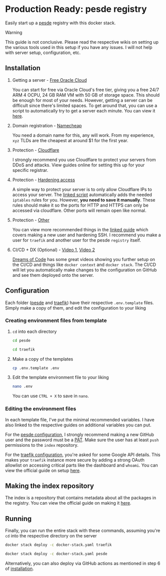 # Production Ready: pesde registry

Easily start up a [pesde](https://pesde.dev/) registry with this docker stack.

> [!WARNING]
> This guide is not conclusive. Please read the respective wikis on setting up the various tools used in this setup if you have any issues. I will not help with server setup, configuration, etc.

## Installation

1. Getting a server - [Free Oracle Cloud](https://github.com/hitrov/oci-arm-host-capacity)

    You can start for free via Oracle Cloud's free tier, giving you a free 24/7 ARM 4 OCPU, 24 GB RAM VM with 50 GB of storage space. This should be enough for most of your needs. However, getting a server can be difficult since there's limited spaces. To get around that, you can use a script to automatically try to get a server each minute. You can view it [here](https://github.com/hitrov/oci-arm-host-capacity).

2. Domain registration - [Namecheap](https://www.namecheap.com/)

    You need a domain name for this, any will work. From my experience, `xyz` TLDs are the cheapest at around $1 for the first year.

3. Protection - [Cloudflare](https://www.cloudflare.com/en-gb/)

    I strongly recommend you use Cloudflare to protect your servers from DDoS and attacks. View guides online for setting this up for your specific registrar.

4. Protection - [Hardening access](https://github.com/kingcc/cloudflare-ips-only/blob/master/host.sh)

    A simple way to protect your server is to only allow Cloudflare IPs to access your server. The [linked script](https://github.com/kingcc/cloudflare-ips-only/blob/master/host.sh) automatically adds the needed `iptables` rules for you. However, **you need to save it manually**. These rules should make it so the ports for HTTP and HTTPS can only be accessed via cloudflare. Other ports will remain open like normal.

5. Protection - [Other](https://github.com/dreamsofcode-io/zenstats/blob/main/docs/vps-setup.md)

    You can view more recommended things in the [linked guide](https://github.com/dreamsofcode-io/zenstats/blob/main/docs/vps-setup.md) which covers making a new user and hardening SSH. I recommend you make a user for `traefik` and another user for the pesde `registry` itself.

6. CI/CD + DX (Optional) - [Video 1](https://www.youtube.com/watch?v=fuZoxuBiL9o), [Video 2](https://www.youtube.com/watch?v=F-9KWQByeU0)

    [Dreams of Code](https://www.youtube.com/@dreamsofcode) has some great videos showing you further setup on the CI/CD and things like `docker context` and `docker stack`. The CI/CD will let you automatically make changes to the configuration on GitHub and see them deployed onto the server.

## Configuration

Each folder ([pesde](./pesde/) and [traefik](./traefik/)) have their respective `.env.template` files. Simply make a copy of them, and edit the configuration to your liking

### Creating environment files from template

1. `cd` into each directory

    ```bash
    cd pesde
    ```

    ```bash
    cd traefik
    ```

2. Make a copy of the templates

    ```bash
    cp .env.template .env
    ```

3. Edit the template environment file to your liking

    ```bash
    nano .env
    ```

    You can use `CTRL + X` to save in `nano`.

### Editing the environment files

In each template file, I've put the minimal recommended variables. I have also linked to the respective guides on additional variables you can put.

For the [pesde configuration](./pesde/.env.template), I strongly recommend making a new GitHub user and the password must be a [PAT](https://docs.github.com/en/authentication/keeping-your-account-and-data-secure/managing-your-personal-access-tokens). Make sure the user has at least `push` permissions to the `index` repository.

For the [traefik configuration](./traefik/.env.template), you're asked for some Google API details. This makes your `traefik` instance more secure by adding a strong OAuth allowlist on accessing critical parts like the dashboard and `whoami`. You can view the official guide on setup [here](https://github.com/thomseddon/traefik-forward-auth/wiki/Provider-Setup#google).

## Making the index repository

The index is a repository that contains metadata about all the packages in the registry. You can view the official guide on making it [here](https://docs.pesde.dev/guides/self-hosting-registries/#making-the-index-repository).

## Running

Finally, you can run the entire stack with these commands, assuming you're `cd` into the respective directory on the server

```bash
docker stack deploy -c docker-stack.yaml traefik
```

```bash
docker stack deploy -c docker-stack.yaml pesde
```

Alternatively, you can also deploy via GitHub actions as mentioned in step 6 of [installation](#installation).
